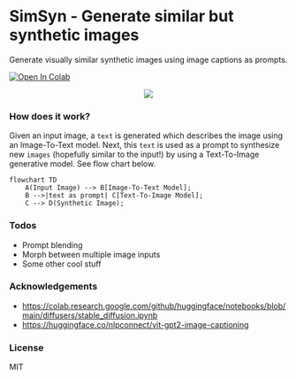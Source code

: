 # SimSyn - Generate similar but synthetic images

Generate visually similar synthetic images using image captions as prompts.

[colab-badge]: <https://colab.research.google.com/assets/colab-badge.svg>
[![Open In Colab][colab-badge]](https://colab.research.google.com/github/hasibzunair/simsyn/blob/main/generate_images.ipynb)

<p align="center">
    <a href="#"><img src="./media/1.png"></a> <br/>
    <em>
    </em>
</p>

### How does it work?

Given an input image, a `text` is generated which describes the image using an Image-To-Text model. Next, this `text` is used as a prompt to synthesize new `images` (hopefully similar to the input!) by using a Text-To-Image generative model. See flow chart below.

```mermaid
flowchart TD
    A(Input Image) --> B[Image-To-Text Model];
    B -->|text as prompt| C[Text-To-Image Model]; 
    C --> D(Synthetic Image);
```

<!--- Flowchart made using https://github.com/mermaid-js/mermaid#examples -->


### Todos
* Prompt blending
* Morph between multiple image inputs
* Some other cool stuff

### Acknowledgements 
* https://colab.research.google.com/github/huggingface/notebooks/blob/main/diffusers/stable_diffusion.ipynb
* https://huggingface.co/nlpconnect/vit-gpt2-image-captioning 

### License 
MIT